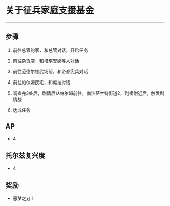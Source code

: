 # 关于征兵家庭支援基金

---

## 步骤

1. 前往总管的家，和总管对话，开启任务

2. 前往杂货店，和塔琪安娜等人对话

3. 前往范德尔练武场前，和帝都宪兵对话

4. 前往帕尔姆民宅，和席拉对话

5. 调查完3处后，剧情后从帕尔姆前往，南沙萨兰特街道2，到桥附近后，触发剧情战

6. 达成任务

## AP

- 4

## 托尔兹复兴度

- 4

## 奖励

- 恶梦之刃II